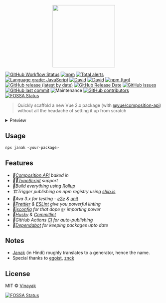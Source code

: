 <p align="center">
  <img src="assets/logo.png" height="200px" />
</p>

[![GitHub Workflow Status](https://img.shields.io/github/workflow/status/vinayakkulkarni/janak/Ship%20js%20trigger)](https://github.com/vinayakkulkarni/janak/actions?query=workflow%3A%22Ship+js+trigger%22) [![npm](https://img.shields.io/npm/dm/janak)](https://www.npmjs.com/package/janak) [![Total alerts](https://img.shields.io/lgtm/alerts/g/vinayakkulkarni/janak.svg?logo=lgtm&logoWidth=18)](https://lgtm.com/projects/g/vinayakkulkarni/janak/alerts/) [![Language grade: JavaScript](https://img.shields.io/lgtm/grade/javascript/g/vinayakkulkarni/janak.svg?logo=lgtm&logoWidth=18)](https://lgtm.com/projects/g/vinayakkulkarni/janak/context:javascript) [![David](https://img.shields.io/david/vinayakkulkarni/janak)](http://david-dm.org/vinayakkulkarni/janak) [![David](https://img.shields.io/david/dev/vinayakkulkarni/janak)](http://david-dm.org/vinayakkulkarni/janak?type=dev) [![npm (tag)](https://img.shields.io/npm/v/janak/latest)](https://www.npmjs.com/package/janak) [![GitHub release (latest by date)](https://img.shields.io/github/v/release/vinayakkulkarni/janak)](https://github.com/vinayakkulkarni/janak/releases) [![GitHub Release Date](https://img.shields.io/github/release-date/vinayakkulkarni/janak)](https://github.com/vinayakkulkarni/janak/releases) [![GitHub issues](https://img.shields.io/github/issues/vinayakkulkarni/janak)](https://github.com/vinayakkulkarni/janak/issues) [![GitHub last commit](https://img.shields.io/github/last-commit/vinayakkulkarni/janak)](https://github.com/vinayakkulkarni/janak/commits/master) ![Maintenance](https://img.shields.io/maintenance/yes/2020) [![GitHub contributors](https://img.shields.io/github/contributors/vinayakkulkarni/janak)](https://github.com/vinayakkulkarni/janak/graphs/contributors)
[![FOSSA Status](https://app.fossa.com/api/projects/git%2Bgithub.com%2Fvinayakkulkarni%2Fjanak.svg?type=shield)](https://app.fossa.com/projects/git%2Bgithub.com%2Fvinayakkulkarni%2Fjanak?ref=badge_shield)

> Quickly scaffold a new Vue 2.x package (with [@vue/composition-api](https://vue-composition-api-rfc.netlify.app/#api-introduction)) without all the headache of setting it up from scratch

<details><summary>Preview</summary>

![preview](./assets/janak.gif)
</details>

## Usage

```bash
npx janak <your-package>
```

## Features
- _🎉[Composition API](template/_package.json#L32) baked in_
- _👨‍🔧[TypeScript](template/src/Package.vue#L7) support_
- _🎢Build everything using [Rollup](template/build/rollup.config.js)_
- _🏗Trigger publishing on npm registry using [ship.js](https://community.algolia.com/shipjs/guide/getting-started.html)_
- _🧪Ava 3.x for testing - [e2e](template/e2e.config.cjs) & [unit](template/unit-tests.config.cjs)_
- _🥳[Prettier](template/.prettierrc) & [ESLint](template/.eslintrc.js) give you powerful linting_
- _👀[jsconfig](template/jsconfig.json) for that dope `@/` importing power_
- _🦮[Husky](template/husky.config.js) & [Commitlint](template/commitlint.config.js)_
- _🤖GitHub Actions [CI](template/.github/workflows/shipjs-trigger.yml) for auto-publishing_
- _🤖[Dependabot](template/.dependabot/config.yml) for keeping packages upto date_


## Notes
- [Janak](https://translate.google.com/#view=home&op=translate&sl=auto&tl=hi&text=Generator) (in Hindi) roughly translates to a generator, hence the name.
- Special thanks to [egoist](https://github.com/egoist), [znck](https://github.com/znck)

## License

MIT &copy; [Vinayak](https://vinayakkulkarni.dev)


[![FOSSA Status](https://app.fossa.com/api/projects/git%2Bgithub.com%2Fvinayakkulkarni%2Fjanak.svg?type=large)](https://app.fossa.com/projects/git%2Bgithub.com%2Fvinayakkulkarni%2Fjanak?ref=badge_large)